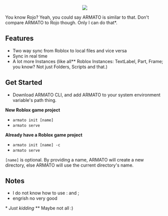 
<p  align="center"><img  src="https://i.imgur.com/quDuxHo.png" /></p>

You know Rojo? Yeah, you could say ARMATO is similar to that. Don't compare ARMATO to Rojo though. Only I can do that*.

## Features
- Two way sync from Roblox to local files and vice versa
- Sync in real time
- A lot more Instances (like all** Roblox Instances: TextLabel, Part, Frame; you know? Not just Folders, Scripts and that.)

  

## Get Started
- Download ARMATO CLI, and add ARMATO to your system environment variable's path thing.

**New Roblox game project**
- `armato init [name]`
- `armato serve`

**Already have a Roblox game project**
- `armato init [name] -c`
- `armato serve`

`[name]` is optional. By providing a name, ARMATO will create a new directory, else ARMATO will use the current directory's name.

## Notes
- I do not know how to use : and ;
- engrish no very good

\* *Just kidding*
\*\* Maybe not all :)